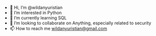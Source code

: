 - 👋 Hi, I’m @wildanyuristian
- 👀 I’m interested in Python
- 🌱 I’m currently learning SQL
- 💞️ I’m looking to collaborate on Anything, especially related to security
- 📫 How to reach me wildanyuristian@gmail.com

<!---
wildanyuristian/wildanyuristian is a ✨ special ✨ repository because its `README.md` (this file) appears on your GitHub profile.
You can click the Preview link to take a look at your changes.
--->
